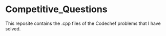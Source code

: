 # Competitive_Questions
This reposite contains the .cpp files of the Codechef problems that I have solved.
